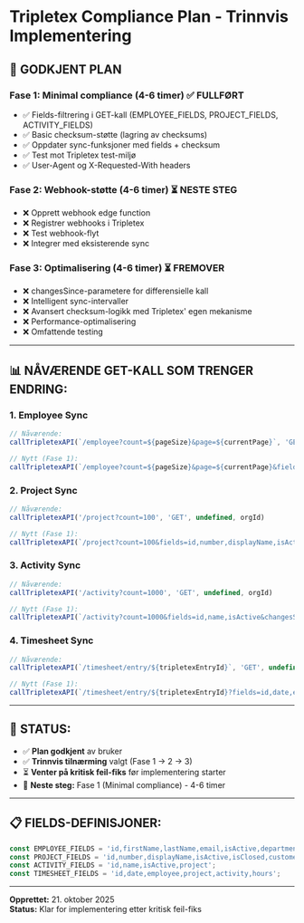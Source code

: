 # Tripletex Compliance Plan - Trinnvis Implementering

## 🎯 **GODKJENT PLAN**

### **Fase 1: Minimal compliance (4-6 timer)** ✅ **FULLFØRT**
- ✅ Fields-filtrering i GET-kall (EMPLOYEE_FIELDS, PROJECT_FIELDS, ACTIVITY_FIELDS)
- ✅ Basic checksum-støtte (lagring av checksums)
- ✅ Oppdater sync-funksjoner med fields + checksum
- ✅ Test mot Tripletex test-miljø
- ✅ User-Agent og X-Requested-With headers

### **Fase 2: Webhook-støtte (4-6 timer)** ⏳ **NESTE STEG**
- ❌ Opprett webhook edge function
- ❌ Registrer webhooks i Tripletex
- ❌ Test webhook-flyt
- ❌ Integrer med eksisterende sync

### **Fase 3: Optimalisering (4-6 timer)** ⏳ **FREMOVER**
- ❌ changesSince-parametere for differensielle kall
- ❌ Intelligent sync-intervaller
- ❌ Avansert checksum-logikk med Tripletex' egen mekanisme
- ❌ Performance-optimalisering
- ❌ Omfattende testing

---

## 📊 **NÅVÆRENDE GET-KALL SOM TRENGER ENDRING:**

### **1. Employee Sync**
```typescript
// Nåværende:
callTripletexAPI(`/employee?count=${pageSize}&page=${currentPage}`, 'GET', undefined, orgId)

// Nytt (Fase 1):
callTripletexAPI(`/employee?count=${pageSize}&page=${currentPage}&fields=id,firstName,lastName,email,isActive&changesSince=${lastSync}`, 'GET', undefined, orgId)
```

### **2. Project Sync**
```typescript
// Nåværende:
callTripletexAPI('/project?count=100', 'GET', undefined, orgId)

// Nytt (Fase 1):
callTripletexAPI(`/project?count=100&fields=id,number,displayName,isActive,isClosed&changesSince=${lastSync}`, 'GET', undefined, orgId)
```

### **3. Activity Sync**
```typescript
// Nåværende:
callTripletexAPI('/activity?count=1000', 'GET', undefined, orgId)

// Nytt (Fase 1):
callTripletexAPI(`/activity?count=1000&fields=id,name,isActive&changesSince=${lastSync}`, 'GET', undefined, orgId)
```

### **4. Timesheet Sync**
```typescript
// Nåværende:
callTripletexAPI(`/timesheet/entry/${tripletexEntryId}`, 'GET', undefined, orgId)

// Nytt (Fase 1):
callTripletexAPI(`/timesheet/entry/${tripletexEntryId}?fields=id,date,employee,project,activity,hours&changesSince=${lastSync}`, 'GET', undefined, orgId)
```

---

## 🚀 **STATUS:**

- ✅ **Plan godkjent** av bruker
- ✅ **Trinnvis tilnærming** valgt (Fase 1 → 2 → 3)
- ⏳ **Venter på kritisk feil-fiks** før implementering starter
- 🎯 **Neste steg:** Fase 1 (Minimal compliance) - 4-6 timer

---

## 📋 **FIELDS-DEFINISJONER:**

```typescript
const EMPLOYEE_FIELDS = 'id,firstName,lastName,email,isActive,department';
const PROJECT_FIELDS = 'id,number,displayName,isActive,isClosed,customer';
const ACTIVITY_FIELDS = 'id,name,isActive,project';
const TIMESHEET_FIELDS = 'id,date,employee,project,activity,hours';
```

---

**Opprettet:** 21. oktober 2025  
**Status:** Klar for implementering etter kritisk feil-fiks
